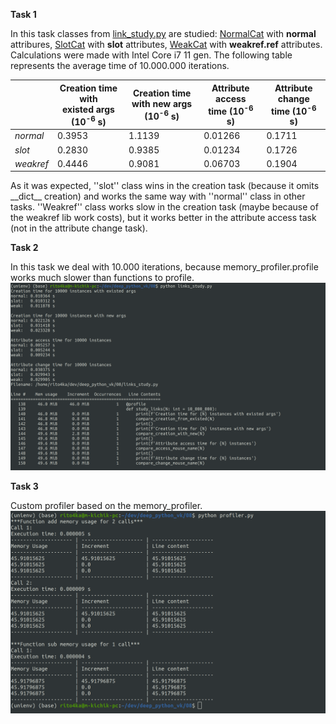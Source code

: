 **Task 1**

In this task classes from [link_study.py](https://github.com/m-kichik/deep_python_vk/blob/master/08/links_study.py) are studied:
[NormalCat](https://github.com/m-kichik/deep_python_vk/blob/master/08/links_study.py#L16) with **normal** attribures,
[SlotCat](https://github.com/m-kichik/deep_python_vk/blob/master/08/links_study.py#L22) with **slot** attributes,
[WeakCat](https://github.com/m-kichik/deep_python_vk/blob/master/08/links_study.py#L30) with **weakref.ref** attributes.
Calculations were made with Intel Core i7 11 gen. The following table represents the average time of 10.000.000 iterations.

|           | Creation time with<br>existed args (10<sup>-6</sup> s) | Creation time<br>with new args (10<sup>-6</sup> s) | Attribute access<br>time (10<sup>-6</sup> s) | Attribute change<br>time (10<sup>-6</sup> s) |
|-----------|----------------------------------------|------------------------------------|------------------------------|------------------------------|
| *normal*  | 0.3953                                  | 1.1139                             | 0.01266                       | 0.1711                        |
| *slot*    | 0.2830                                  | 0.9385                              | 0.01234                       | 0.1726                        |
| *weakref* | 0.4446                                  | 0.9081                              | 0.06703                       | 0.1904                        |

As it was expected, ''slot'' class wins in the creation task (because it omits \_\_dict\_\_ creation) and works the same way
with ''normal'' class in other tasks. ''Weakref'' class works slow in the creation task (maybe because of the weakref lib work costs),
but it works better in the attribute access task (not in the attribute change task).

**Task 2**

In this task we deal with 10.000 iterations, because memory_profiler.profile works much slower than functions to profile.
![task2_image](media/cats.png)

**Task 3**

Custom profiler based on the memory_profiler.
![task3_image](media/profiler.png)
